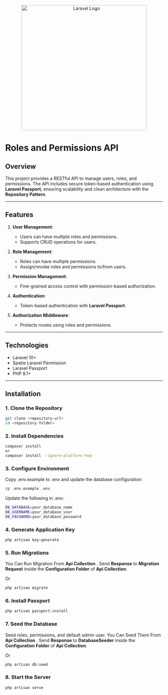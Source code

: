 <p align="center"><a href="https://laravel.com" target="_blank"><img src="https://raw.githubusercontent.com/laravel/art/master/logo-lockup/5%20SVG/2%20CMYK/1%20Full%20Color/laravel-logolockup-cmyk-red.svg" width="400" alt="Laravel Logo"></a></p>

# Roles and Permissions API

## Overview
This project provides a RESTful API to manage users, roles, and permissions. The API includes secure token-based authentication using **Laravel Passport**, ensuring scalability and clean architecture with the **Repository Pattern**.

---

## Features
1. **User Management**:
   - Users can have multiple roles and permissions.
   - Supports CRUD operations for users.

2. **Role Management**:
   - Roles can have multiple permissions.
   - Assign/revoke roles and permissions to/from users.

3. **Permission Management**:
   - Fine-grained access control with permission-based authorization.

4. **Authentication**:
   - Token-based authentication with **Laravel Passport**.

5. **Authorization Middleware**:
   - Protects routes using roles and permissions.

---

## Technologies
- Laravel 10+
- Spatie Laravel Permission
- Laravel Passport
- PHP 8.1+

---

## Installation

### 1. Clone the Repository
```bash
git clone <repository-url>
cd <repository-folder>
```
### 2. Install Dependencies
```bash
composer install
or
composer install --ignore-platform-reqs
```
### 3. Configure Environment
Copy .env.example to .env and update the database 
configuration:
```bash
cp .env.example .env
```
Update the following in .env:
```bash
DB_DATABASE=your_database_name
DB_USERNAME=your_database_user
DB_PASSWORD=your_database_password
```
### 4. Generate Application Key
```bash
php artisan key:generate
```
### 5. Run Migrations
You Can Run Migration From **Api Collection** . Send **Response** to **Migration Request** inside the **Configuration Folder** of **Api Collection**. 

Or
```bash
php artisan migrate

```
### 6. Install Passport
```bash
php artisan passport:install
```

### 7. Seed the Database
Seed roles, permissions, and default admin user. You Can Seed Them From **Api Collection** . Send **Response** to **DatabaseSeeder** inside the **Configuration Folder** of **Api Collection**. 

Or
```bash
php artisan db:seed
```
### 8. Start the Server

```bash
php artisan serve
```
